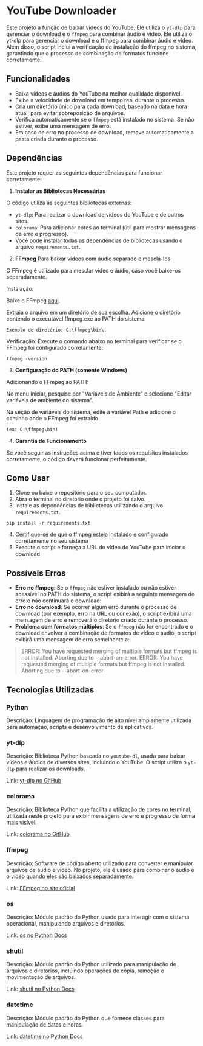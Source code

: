 # YouTube Downloader

Este projeto a função de baixar vídeos do YouTube. Ele utiliza o `yt-dlp` para gerenciar o download e o `ffmpeg` para combinar áudio e vídeo. Ele utiliza o yt-dlp para gerenciar o download e o ffmpeg para combinar áudio e vídeo. Além disso, o script inclui a verificação de instalação do ffmpeg no sistema, garantindo que o processo de combinação de formatos funcione corretamente.

## Funcionalidades

- Baixa vídeos e áudios do YouTube na melhor qualidade disponível.
- Exibe a velocidade de download em tempo real durante o processo.
- Cria um diretório único para cada download, baseado na data e hora atual, para evitar sobreposição de arquivos.
- Verifica automaticamente se o `ffmpeg` está instalado no sistema. Se não estiver, exibe uma mensagem de erro.
- Em caso de erro no processo de download, remove automaticamente a pasta criada durante o processo.

## Dependências

Este projeto requer as seguintes dependências para funcionar corretamente:

1. **Instalar as Bibliotecas Necessárias**

O código utiliza as seguintes bibliotecas externas:

- `yt-dlp`: Para realizar o download de vídeos do YouTube e de outros sites.
- `colorama`: Para adicionar cores ao terminal (útil para mostrar mensagens de erro e progresso).
- Você pode instalar todas as dependências de bibliotecas usando o arquivo `requirements.txt`.

2. **FFmpeg** Para baixar vídeos com áudio separado e mesclá-los

O FFmpeg é utilizado para mesclar vídeo e áudio, caso você baixe-os separadamente.

Instalação:

Baixe o FFmpeg [aqui](https://www.ffmpeg.org/download.html).

Extraia o arquivo em um diretório de sua escolha.
Adicione o diretório contendo o executável ffmpeg.exe ao PATH do sistema:

    Exemplo de diretório: C:\ffmpeg\bin\.

Verificação: Execute o comando abaixo no terminal para verificar se o FFmpeg foi configurado corretamente:

    ffmpeg -version

3. **Configuração do PATH (somente Windows)**

Adicionando o FFmpeg ao PATH:

  

No menu iniciar, pesquise por "Variáveis de Ambiente" e selecione "Editar variáveis de ambiente do sistema".

Na seção de variáveis do sistema, edite a variável Path e adicione o caminho onde o FFmpeg foi extraído 

    (ex: C:\ffmpeg\bin)


4. **Garantia de Funcionamento**

Se você seguir as instruções acima e tiver todos os requisitos instalados corretamente, o código deverá funcionar perfeitamente.

## Como Usar

1. Clone ou baixe o repositório para o seu computador.
2. Abra o terminal no diretório onde o projeto foi salvo.
3. Instale as dependências de bibliotecas utilizando o arquivo `requirements.txt`.

````
pip install -r requirements.txt
````
4. Certifique-se de que o ffmpeg esteja instalado e configurado corretamente no seu sistema
5. Execute o script e forneça a URL do vídeo do YouTube para iniciar o download

## Possíveis Erros

- **Erro no ffmpeg**: Se o `ffmpeg` não estiver instalado ou não estiver acessível no PATH do sistema, o script exibirá a seguinte mensagem de erro e não continuará o download:
- **Erro no download**: Se ocorrer algum erro durante o processo de download (por exemplo, erro na URL ou conexão), o script exibirá uma mensagem de erro e removerá o diretório criado durante o processo.
- **Problema com formatos múltiplos**: Se o `ffmpeg` não for encontrado e o download envolver a combinação de formatos de vídeo e áudio, o script exibirá uma mensagem de erro semelhante a:
> ERROR: You have requested merging of multiple formats but ffmpeg is
> not installed. Aborting due to --abort-on-error.
> ERROR: You have requested merging of multiple formats but ffmpeg is
> not installed. Aborting due to --abort-on-error

## Tecnologias Utilizadas

### **Python**

Descrição: Linguagem de programação de alto nível amplamente utilizada para automação, scripts e desenvolvimento de aplicativos.

### **yt-dlp**

Descrição: Biblioteca Python baseada no `youtube-dl`, usada para baixar vídeos e áudios de diversos sites, incluindo o YouTube. O script utiliza o `yt-dlp` para realizar os downloads.

Link: [yt-dlp no GitHub](https://github.com/yt-dlp/yt-dlp)

### **colorama**

Descrição: Biblioteca Python que facilita a utilização de cores no terminal, utilizada neste projeto para exibir mensagens de erro e progresso de forma mais visível.

Link: [colorama no GitHub](https://github.com/tartley/colorama)

### **ffmpeg**

Descrição: Software de código aberto utilizado para converter e manipular arquivos de áudio e vídeo. No projeto, ele é usado para combinar o áudio e o vídeo quando eles são baixados separadamente.

Link: [FFmpeg no site oficial](https://ffmpeg.org/)

### **os**

Descrição: Módulo padrão do Python usado para interagir com o sistema operacional, manipulando arquivos e diretórios.

Link: [os no Python Docs](https://docs.python.org/3/library/os.html)

### **shutil**

Descrição: Módulo padrão do Python utilizado para manipulação de arquivos e diretórios, incluindo operações de cópia, remoção e movimentação de arquivos.

Link: [shutil no Python Docs](https://docs.python.org/3/library/shutil.html)

### **datetime**

Descrição: Módulo padrão do Python que fornece classes para manipulação de datas e horas.

Link: [datetime no Python Docs](https://docs.python.org/3/library/datetime.html)



